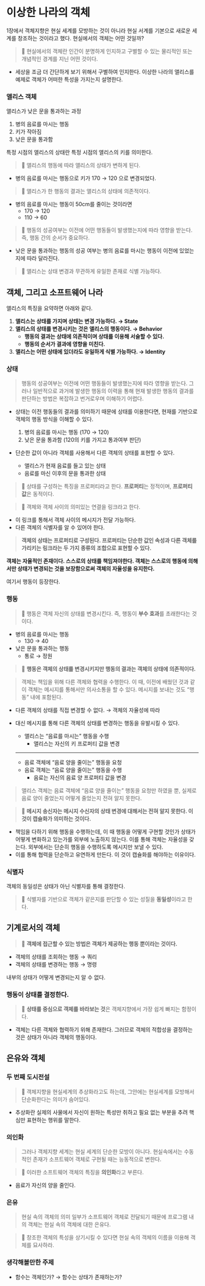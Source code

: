 # 이상한 나라의 객체

1장에서 객체지향은 현실 세계를 모방하는 것이 아니라 현실 서계를 기본으로 새로운 세계를 창조하는 것이라고 했다. 현실에서의 객체는 어떤 것일까?


> 📌 현실에서의 객체란 인간이 분명하게 인지하고 구별할 수 있는 물리적인 또는 개념적인 경계를 지닌 어떤 것이다.


- 세상을 조금 더 간단하게 보기 위해서 구별하여 인지한다. 이상한 나라의 앨리스를 예제로 객체가 어떠한 특성을 가지는지 설명한다.

### 앨리스 객체

앨리스가 낮은 문을 통과하는 과정

1. 병의 음료를 마시는 행동
2. 키가 작아짐
3. 낮은 문을 통과함

특정 시점의 앨리스의 상태란 특정 시점의 앨리스의 키를 의미한다.


> 📌 앨리스의 행동에 따라 앨리스의 상태가 변하게 된다.

- 병의 음료를 마시는 행동으로 키가 170 → 120 으로 변경되었다.


> 📌 앨리스가 한 행동의 결과는 앨리스의 상태에 의존적이다.


- 병의 음료를 마시는 행동이 50cm를 줄이는 것이라면
    - 170 → 120
    - 110 → 60


> 📌 행동의 성공여부는 이전에 어떤 행동들이 발생했는지에 따라 영향을 받는다.
즉, 행동 간의 순서가 중요하다.



- 낮은 문을 통과하는 행동의 성공 여부는 병의 음료를 마시는 행동이 이전에 있었는지에 따라 달라진다.


> 📌 앨리스는 상태 변경과 무관하게 유일한 존재로 식별 가능하다.



## 객체, 그리고 소프트웨어 나라

앨리스의 특징을 요약하면 아래와 같다.

1. **앨리스는 상태를 가지며 상태는 변경 가능하다. → State**
2. **앨리스의 상태를 변경시키는 것은 앨리스의 행동이다. → Behavior**
    - **행동의 결과는 상태에 의존적이며 상태를 이용해 서술할 수 있다.**
    - **행동의 순서가 결과에 영향을 미친다.**
3. **앨리스는 어떤 상태에 있더라도 유일하게 식별 가능하다. → Identity**

### 상태

> 행동의 성공여부는 이전에 어떤 행동들이 발생했는지에 따라 영향을 받는다. 그러나 일반적으로 과거에 발생한 행동의 이력을 통해 현재 발생한 행동의 결과를 판단하는 방법은 복잡하고 번거로우며 이해하기 어렵다.
>
- 상태는 이전 행동들의 결과를 의미하기 때문에 상태를 이용한다면, 현재를 기반으로 객체의 행동 방식을 이해할 수 있다.
    1. 병의 음료를 마시는 행동 (170 → 120)
    2. 낮은 문을 통과함 (120의 키를 가지고 통과여부 판단)

- 단순한 값이 아니라 객체를 사용해서 다른 객체의 상태를 표현할 수 있다.
    - 앨리스가 현재 음료를 들고 있는 상태
    - 음료를 마신 이후의 문을 통과한 상태
    

> 📌 상태를 구성하는 특징을 프로퍼티라고 한다. **프로퍼티**는 정적이며, **프로퍼티 값**은 동적이다.


> 📌 객체와 객체 사이의 의미있는 연결을 링크라고 한다.



- 이 링크를 통해서 객체 사이의 메시지가 전달 가능하다.
- 다른 객체의 식별자를 알 수 있어야 한다.

> **객체의 상태는 프로퍼티로 구성된다. 프로퍼티는 단순한 값인 속성과 다른 객체를 가리키는 링크라는 두 가지 종류의 조합으로 표현할 수 있다.**
> 

**객체는 자율적인 존재이다. 스스로의 상태를 책임져야한다. 객체는 스스로의 행동에 의해서만 상태가 변경되는 것을 보장함으로써 객체의 자율성을 유지한다.**

여기서 행동이 등장한다.

### 행동


> 📌 행동은 객체 자신의 상태를 변경시킨다. 즉, 행동이 **부수 효과**를 초래한다는 것이다.

- 병의 음료를 마시는 행동
    - 130 → 40
- 낮은 문을 통과하는 행동
    - 통로 → 정원

> 📌 **행동은 객체의 상태를 변경시키지만 행동의 결과는 객체의 상태에 의존적이다.**


> 객체는 책임을 위해 다른 객체와 협력을 수행한다. 이 때, 이전에 배웠던 것과 같이 객체는 메시지를 통해서만 의사소통을 할 수 있다. 메시지를 보내는 것도 “행동” 내에 포함된다.

- 다른 객체의 상태를 직접 변경할 수 없다. → 객체의 자율성에 따라
- 대신 메시지를 통해 다른 객체의 상태를 변경하는 행동을 유발시킬 수 있다.
    - 앨리스는 “음료를 마시는” 행동을 수행
        - 앨리스는 자신의 키 프로퍼티 값을 변경
    
    ---
    
    - 음료 객체에 “음료 양을 줄이는” 행동을 요청
    - 음료 객체는 “음료 양을 줄이는” 행동을 수행
        - 음료는 자신의 음료 양 프로퍼티 값을 변경

> 앨리스 객체는 음료 객체에 “음료 양을 줄이는” 행동을 요청만 하였을 뿐, 실제로 음료 양이 줄었는지 어떻게 줄었는지 전혀 알지 못한다.


> 📌 **메시지 송신자는 메시지 수신자의 상태 변경에 대해서는 전혀 알지 못한다. 이 것이 캡슐화가 의미하는 것이다.**

- 책임을 다하기 위해 행동을 수행하는데, 이 때 행동을 어떻게 구현할 것인가 상태가 어떻게 변화하고 있는가를 외부에 노출하지 않는다. 이를 통해 객체는 자율성을 갖는다. 외부에서는 단순히 행동을 수행하도록 메시지만 보낼 수 있다.
- 이를 통해 협력을 단순하고 유연하게 만든다. 이 것이 캡슐화를 해야하는 이유이다.

### 식별자

객체의 동일성은 상태가 아닌 식별자를 통해 결정한다.

> 📌 식별자를 기반으로 객체가 같은지를 판단할 수 있는 성질을 **동일성**이라고 한다.



## 기계로서의 객체

> 📌 **객체에 접근할 수 있는 방법은 객체가 제공하는 행동 뿐이라는 것이다.**


- 객체의 상태를 조회하는 행동 → 쿼리
- 객체의 상태를 변경하는 행동 → 명령

내부의 상태가 어떻게 변경되는지 알 수 없다. 

### 행동이 상태를 결정한다.

> 📌 **상태를 중심으로 객체를 바라보는 것**은 객체지향에서 가장 쉽게 빠지는 함정이다.

- 객체는 다른 객체와 협력하기 위해 존재한다. 그러므로 객체의 적합성을 결정하는 것은 상태가 아니라 객체의 행동이다.


## 은유와 객체

### 두 번째 도시전설

> 📌 객체지향을 현실세계의 추상화라고도 하는데, 그안에는 현실세계를 모방해서 단순화한다는 의미가 숨어있다.

- 추상화란 실제의 사물에서 자신이 원하는 특성만 취하고 필요 없는 부분을 추려 핵심만 표현하는 행위를 말한다.

### 의인화

> 그러나 객체지향 세계는 현실 세계의 단순한 모방이 아니다. 현실속에서는 수동적인 존재가 소프트웨어 객체로 구현될 때는 능동적으로 변한다.

> 📌 이러한 소프트웨어 객체의 특징을 **의인화**라고 부른다.

- 음료가 자신의 양을 줄인다.


### 은유

> 현실 속의 객체의 의미 일부가 소프트웨어 객체로 전달되기 때문에 프로그램 내의 객체는 현실 속의 객체에 대한 은유다.

> 📌 창조한 객체의 특성을 상기시킬 수 있다면 현실 속의 객체의 이름을 이용해 객체를 묘사하라.


### 생각해볼만한 주제

- 함수는 객체인가? → 함수는 상태가 존재하는가?